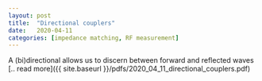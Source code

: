 ```yaml
---
layout: post
title:  "Directional couplers"
date:   2020-04-11
categories: [impedance matching, RF measurement]
---
```


A (bi)directional allows us to discern between forward and reflected waves [.. read more]({{ site.baseurl }}/pdfs/2020_04_11_directional_couplers.pdf)
